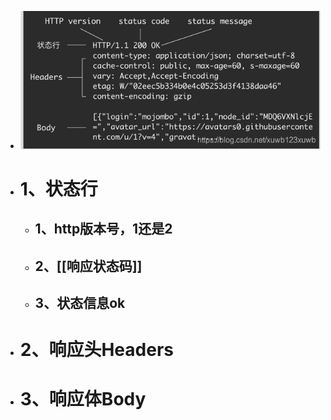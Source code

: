 - ![响应.png](../assets/响应_1693018548848_0.png)
- # 1、状态行
	- ## 1、http版本号，1还是2
	- ## 2、[[响应状态码]]
	- ## 3、状态信息ok
- # 2、响应头Headers
- # 3、响应体Body